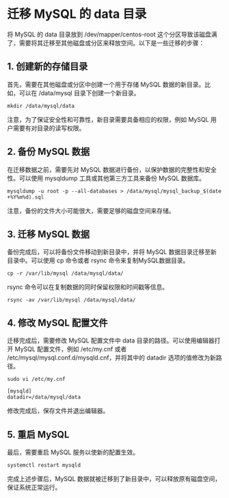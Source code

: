 # 迁移 MySQL 的 data 目录

将 MySQL 的 data 目录放到 /dev/mapper/centos-root 这个分区导致该磁盘满了，需要将其迁移至其他磁盘或分区来释放空间。以下是一些迁移的步骤：

## 1. 创建新的存储目录

首先，需要在其他磁盘或分区中创建一个用于存储 MySQL 数据的新目录。比如，可以在 /data/mysql 目录下创建一个新目录。

```shell
mkdir /data/mysql/data
```

注意，为了保证安全性和可靠性，新目录需要具备相应的权限，例如 MySQL 用户需要有对目录的读写权限。

## 2. 备份 MySQL 数据

在迁移数据之前，需要先对 MySQL 数据进行备份，以保护数据的完整性和安全性。可以使用 mysqldump 工具或其他第三方工具来备份 MySQL 数据库。

```shell
mysqldump -u root -p --all-databases > /data/mysql/mysql_backup_$(date +%Y%m%d).sql
```

注意，备份的文件大小可能很大，需要足够的磁盘空间来存储。

## 3. 迁移 MySQL 数据

备份完成后，可以将备份文件移动到新目录中，并将 MySQL 数据目录迁移至新目录中。可以使用 cp 命令或者 rsync 命令来复制MySQL数据目录。

```shell
cp -r /var/lib/mysql /data/mysql/data/
```

rsync 命令可以在复制数据的同时保留权限和时间戳等信息。

```shell
rsync -av /var/lib/mysql /data/mysql/data/
```

## 4. 修改 MySQL 配置文件

迁移完成后，需要修改 MySQL 配置文件中 data 目录的路径。可以使用编辑器打开 MySQL 配置文件，例如 /etc/my.cnf 或者 /etc/mysql/mysql.conf.d/mysqld.cnf，并将其中的 datadir 选项的值修改为新路径。

```shell
sudo vi /etc/my.cnf
```

```shell
[mysqld]
datadir=/data/mysql/data
```

修改完成后，保存文件并退出编辑器。

## 5. 重启 MySQL

最后，需要重启 MySQL 服务以使新的配置生效。

```shell
systemctl restart mysqld
```

完成上述步骤后，MySQL 数据就被迁移到了新目录中，可以释放原有磁盘空间，保证系统正常运行。